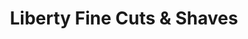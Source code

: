 ---
title: "Liberty Fine Cuts & Shaves"
url: /greenville/liberty-fine-cuts-und-shaves/
shop: Friseur
---